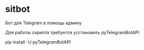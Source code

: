 # sitbot
Бот для Telegram в помощь админу

Для работы скрипта требуется усстановить pyTelegramBotAPI

  pip install -U pyTelegramBotAPI

